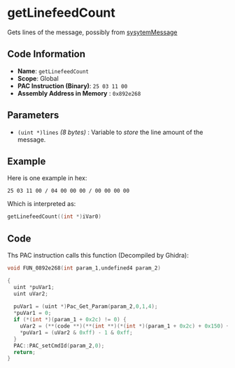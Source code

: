 # getLinefeedCount

Gets lines of the message, possibly from [sysytemMessage](./sysytemmessage.md)

## Code Information

- **Name**: `getLinefeedCount`
- **Scope**: Global
- **PAC Instruction (Binary)**: `25 03 11 00`
- **Assembly Address in Memory** : `0x892e268`

## Parameters

- `(uint *)lines` *(8 bytes)* : Variable to *store* the line amount of the message.

## Example

Here is one example in hex:

```25 03 11 00 / 04 00 00 00 / 00 00 00 00```

Which is interpreted as:

```c
getLinefeedCount((int *)iVar0)
```

## Code

Ths PAC instruction calls this function (Decompiled by Ghidra):

```c
void FUN_0892e268(int param_1,undefined4 param_2)

{
  uint *puVar1;
  uint uVar2;
  
  puVar1 = (uint *)Pac_Get_Param(param_2,0,1,4);
  *puVar1 = 0;
  if (*(int *)(param_1 + 0x2c) != 0) {
    uVar2 = (**(code **)(**(int **)(*(int *)(param_1 + 0x2c) + 0x150) + 0x94))();
    *puVar1 = (uVar2 & 0xff) - 1 & 0xff;
  }
  PAC::PAC_setCmdId(param_2,0);
  return;
}
```


